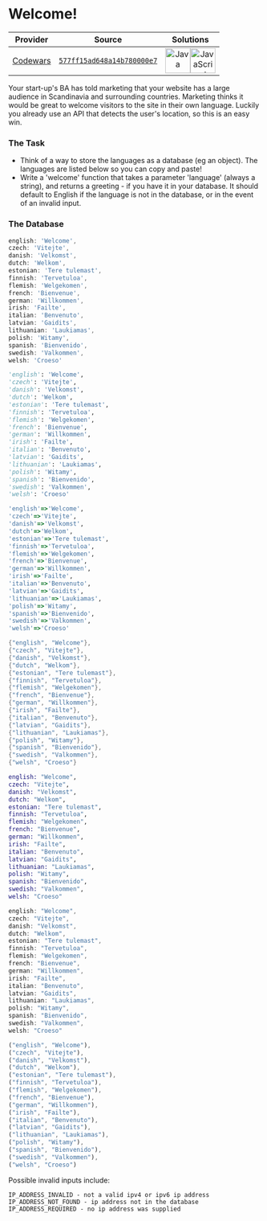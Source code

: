 [_metadata_:generated]: - "true"

# Welcome!

<!-- INFO TABLE BEGIN -->

| Provider                                        | Source                                                                               | Solutions                                                                                                                                                                                                                                                                                                |
| :---------------------------------------------: | :----------------------------------------------------------------------------------: | :------------------------------------------------------------------------------------------------------------------------------------------------------------------------------------------------------------------------------------------------------------------------------------------------------: |
| [Codewars](../../../docs/providers/Codewars.md) | [`577ff15ad648a14b780000e7`](https://www.codewars.com/kata/577ff15ad648a14b780000e7) | [<img src="https://res.cloudinary.com/rascaltwo/image/upload/v1631924076/java_un8ru7.svg" alt="Java" title="Java" width="50" />](class.java)[<img src="https://res.cloudinary.com/rascaltwo/image/upload/v1631924076/javascript_ehszr7.svg" alt="JavaScript" title="JavaScript" width="50" />](solve.js) |

<!-- INFO TABLE END -->

Your start-up's BA has told marketing that your website has a large audience in Scandinavia and surrounding countries. Marketing thinks it would be great to welcome visitors to the site in their own language. Luckily you already use an API that detects the user's location, so this is an easy win. 

### The Task
- Think of a way to store the languages as a database (eg an object). The languages are listed below so you can copy and paste!
- Write a 'welcome' function that takes a parameter 'language' (always a string), and returns a greeting - if you have it in your database. It should default to English if the language is not in the database, or in the event of an invalid input.

### The Database

```javascript
english: 'Welcome',
czech: 'Vitejte',
danish: 'Velkomst',
dutch: 'Welkom',
estonian: 'Tere tulemast',
finnish: 'Tervetuloa',
flemish: 'Welgekomen',
french: 'Bienvenue',
german: 'Willkommen',
irish: 'Failte',
italian: 'Benvenuto',
latvian: 'Gaidits',
lithuanian: 'Laukiamas',
polish: 'Witamy',
spanish: 'Bienvenido',
swedish: 'Valkommen',
welsh: 'Croeso'
```
```python
'english': 'Welcome',
'czech': 'Vitejte',
'danish': 'Velkomst',
'dutch': 'Welkom',
'estonian': 'Tere tulemast',
'finnish': 'Tervetuloa',
'flemish': 'Welgekomen',
'french': 'Bienvenue',
'german': 'Willkommen',
'irish': 'Failte',
'italian': 'Benvenuto',
'latvian': 'Gaidits',
'lithuanian': 'Laukiamas',
'polish': 'Witamy',
'spanish': 'Bienvenido',
'swedish': 'Valkommen',
'welsh': 'Croeso'
```
```ruby
'english'=>'Welcome',
'czech'=>'Vitejte',
'danish'=>'Velkomst',
'dutch'=>'Welkom',
'estonian'=>'Tere tulemast',
'finnish'=>'Tervetuloa',
'flemish'=>'Welgekomen',
'french'=>'Bienvenue',
'german'=>'Willkommen',
'irish'=>'Failte',
'italian'=>'Benvenuto',
'latvian'=>'Gaidits',
'lithuanian'=>'Laukiamas',
'polish'=>'Witamy',
'spanish'=>'Bienvenido',
'swedish'=>'Valkommen',
'welsh'=>'Croeso'
```
```csharp
{"english", "Welcome"},
{"czech", "Vitejte"},
{"danish", "Velkomst"},
{"dutch", "Welkom"},
{"estonian", "Tere tulemast"},
{"finnish", "Tervetuloa"},
{"flemish", "Welgekomen"},
{"french", "Bienvenue"},
{"german", "Willkommen"},
{"irish", "Failte"},
{"italian", "Benvenuto"},
{"latvian", "Gaidits"},
{"lithuanian", "Laukiamas"},
{"polish", "Witamy"},
{"spanish", "Bienvenido"},
{"swedish", "Valkommen"},
{"welsh", "Croeso"}
```
```elixir
english: "Welcome",
czech: "Vitejte",
danish: "Velkomst",
dutch: "Welkom",
estonian: "Tere tulemast",
finnish: "Tervetuloa",
flemish: "Welgekomen",
french: "Bienvenue",
german: "Willkommen",
irish: "Failte",
italian: "Benvenuto",
latvian: "Gaidits",
lithuanian: "Laukiamas",
polish: "Witamy",
spanish: "Bienvenido",
swedish: "Valkommen",
welsh: "Croeso"
```
``` java
english: "Welcome",
czech: "Vitejte",
danish: "Velkomst",
dutch: "Welkom",
estonian: "Tere tulemast",
finnish: "Tervetuloa",
flemish: "Welgekomen",
french: "Bienvenue",
german: "Willkommen",
irish: "Failte",
italian: "Benvenuto",
latvian: "Gaidits",
lithuanian: "Laukiamas",
polish: "Witamy",
spanish: "Bienvenido",
swedish: "Valkommen",
welsh: "Croeso"
```
```rust
("english", "Welcome"),
("czech", "Vitejte"),
("danish", "Velkomst"),
("dutch", "Welkom"),
("estonian", "Tere tulemast"),
("finnish", "Tervetuloa"),
("flemish", "Welgekomen"),
("french", "Bienvenue"),
("german", "Willkommen"),
("irish", "Failte"),
("italian", "Benvenuto"),
("latvian", "Gaidits"),
("lithuanian", "Laukiamas"),
("polish", "Witamy"),
("spanish", "Bienvenido"),
("swedish", "Valkommen"),
("welsh", "Croeso")
```


Possible invalid inputs include:
~~~~
IP_ADDRESS_INVALID - not a valid ipv4 or ipv6 ip address
IP_ADDRESS_NOT_FOUND - ip address not in the database
IP_ADDRESS_REQUIRED - no ip address was supplied
~~~~

